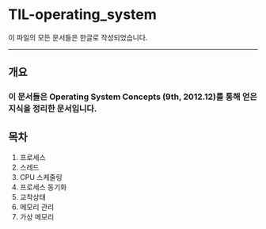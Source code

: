TIL-operating_system
===

이 파일의 모든 문서들은 한글로 작성되었습니다.
***

## 개요
### 이 문서들은 Operating System Concepts (9th, 2012.12)를 통해 얻은 지식을 정리한 문서입니다.

## 목차
1. 프로세스
2. 스레드
3. CPU 스케줄링
4. 프로세스 동기화
5. 교착상태
6. 메모리 관리
7. 가상 메모리